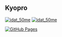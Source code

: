 <!--
**idat50me/idat50me** is a ✨ _special_ ✨ repository because its `README.md` (this file) appears on your GitHub profile.

Here are some ideas to get you started:

- 🔭 I’m currently working on ...
- 🌱 I’m currently learning ...
- 👯 I’m looking to collaborate on ...
- 🤔 I’m looking for help with ...
- 💬 Ask me about ...
- 📫 How to reach me: ...
- 😄 Pronouns: ...
- ⚡ Fun fact: ...
-->

## Kyopro
[![idat_50me](https://img.shields.io/endpoint?url=https%3A%2F%2Fatcoder-badges.now.sh%2Fapi%2Fatcoder%2Fjson%2Fidat_50me)](https://atcoder.jp/users/idat_50me)
[![idat_50me](https://img.shields.io/endpoint?url=https%3A%2F%2Fatcoder-badges.now.sh%2Fapi%2Fcodeforces%2Fjson%2Fidat_50me)](https://codeforces.com/profile/idat_50me)

[![GitHub Pages](https://img.shields.io/static/v1?label=GitHub+Pages&message=cpp_lib+&color=brightgreen&logo=github)](https://idat50me.github.io/cpp_lib/)
